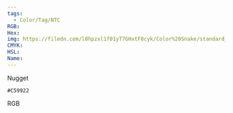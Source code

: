 ```yaml
---
tags:
  - Color/Tag/NTC
RGB:
Hex:
img: https://filedn.com/l0hpzxl1f01yT7GHxtF8cyk/Color%20Snake/standard_csv_to_svg/C59922.svg
CMYK:
HSL:
Name:
---
```

Nugget
```palette
#C59922
```
RGB
